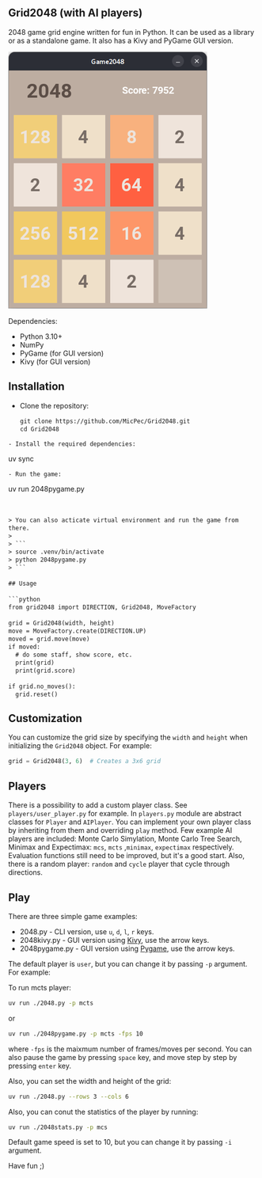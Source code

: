 Grid2048 (with AI players)
--------

2048 game grid engine written for fun in Python. It can be used as a library or as a standalone game. It also has a Kivy and PyGame GUI version.

![2048kivy.py](2048kivy.png)

Dependencies:

- Python 3.10+
- NumPy
- PyGame (for GUI version)
- Kivy (for GUI version)
  
## Installation

- Clone the repository: 
  ```
  git clone https://github.com/MicPec/Grid2048.git
  cd Grid2048
 ```
- Install the required dependencies: 
  ```
  uv sync
  ```
- Run the game: 
  ```
  uv run 2048pygame.py
  ```


> You can also acticate virtual environment and run the game from there.
> 
> ```
> source .venv/bin/activate
> python 2048pygame.py
> ```

## Usage

```python
from grid2048 import DIRECTION, Grid2048, MoveFactory

grid = Grid2048(width, height)
move = MoveFactory.create(DIRECTION.UP)
moved = grid.move(move)
if moved:
    # do some staff, show score, etc. 
    print(grid)
    print(grid.score)   

if grid.no_moves():
    grid.reset()
```

## Customization

You can customize the grid size by specifying the `width` and `height` when initializing the `Grid2048` object. For example:

```python
grid = Grid2048(3, 6)  # Creates a 3x6 grid
```

## Players

There is a possibility to add a custom player class. See `players/user_player.py` for example.
In `players.py` module are abstract classes for `Player` and `AIPlayer`. You can implement your own player class by inheriting from them and overriding `play` method.
Few example AI players are included: Monte Carlo Simylation, Monte Carlo Tree Search, Minimax and Expectimax: `mcs`, `mcts` ,`minimax`, `expectimax` respectively.
Evaluation functions still need to be improved, but it's a good start.
Also, there is a random player: `random` and `cycle` player that cycle through directions.

## Play

There are three simple game examples:

- 2048.py - CLI version, use `u`, `d`, `l`, `r` keys.
- 2048kivy.py - GUI version using [Kivy](https://kivy.org), use the arrow keys.
- 2048pygame.py - GUI version using [Pygame](https://www.pygame.org), use the arrow keys.

The default player is `user`, but you can change it by passing `-p` argument. For example:

To run mcts player:

```bash
uv run ./2048.py -p mcts
```

or

```bash
uv run ./2048pygame.py -p mcts -fps 10 
```

where `-fps` is the maixmum number of frames/moves per second.
You can also pause the game by pressing `space` key, and move step by step by pressing `enter` key.

Also, you can set the width and height of the grid:

```bash
uv run ./2048.py --rows 3 --cols 6
```

Also, you can conut the statistics of the player by running:

```bash
uv run ./2048stats.py -p mcs
```

Default game speed is set to 10, but you can change it by passing `-i` argument.


Have fun ;)